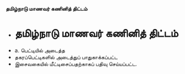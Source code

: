 **தமிழ்நாடு மாணவர் கணினித் திட்டம்**
- # தமிழ்நாடு மாணவர் கணினித் திட்டம்
- a. பெட்டியில் அடைத்த
- தகரப்பெட்டிகளில் அடைத்துப் பாதுகாக்கப்பட்ட
- இசைவகையில் மீட்டிசைப்பதற்காகப் பதிவு செய்யப்பட்ட.

